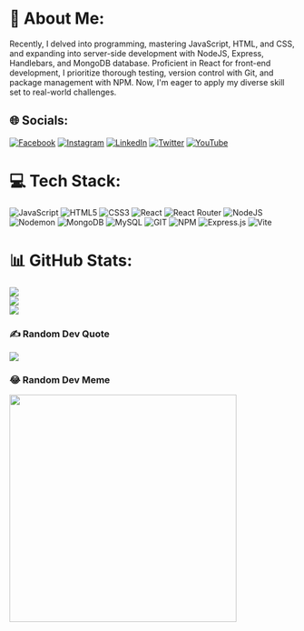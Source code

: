 # 💫 About Me:
Recently, I delved into programming, mastering JavaScript, HTML, and CSS, and expanding into server-side development with NodeJS, Express, Handlebars, and MongoDB database. Proficient in React for front-end development, I prioritize thorough testing, version control with Git, and package management with NPM. Now, I'm eager to apply my diverse skill set to real-world challenges.


## 🌐 Socials:
[![Facebook](https://img.shields.io/badge/Facebook-%231877F2.svg?logo=Facebook&logoColor=white)](https://facebook.com/daniel.dushew) [![Instagram](https://img.shields.io/badge/Instagram-%23E4405F.svg?logo=Instagram&logoColor=white)](https://instagram.com/daniel.dushev) [![LinkedIn](https://img.shields.io/badge/LinkedIn-%230077B5.svg?logo=linkedin&logoColor=white)](https://linkedin.com/in/ddushev) [![Twitter](https://img.shields.io/badge/Twitter-%231DA1F2.svg?logo=Twitter&logoColor=white)](https://twitter.com/danieldushev) [![YouTube](https://img.shields.io/badge/YouTube-%23FF0000.svg?logo=YouTube&logoColor=white)](https://youtube.com/@daniel.dushev) 

# 💻 Tech Stack:
![JavaScript](https://img.shields.io/badge/javascript-%23323330.svg?style=for-the-badge&logo=javascript&logoColor=%23F7DF1E) ![HTML5](https://img.shields.io/badge/html5-%23E34F26.svg?style=for-the-badge&logo=html5&logoColor=white) ![CSS3](https://img.shields.io/badge/css3-%231572B6.svg?style=for-the-badge&logo=css3&logoColor=white) ![React](https://img.shields.io/badge/react-%2320232a.svg?style=for-the-badge&logo=react&logoColor=%2361DAFB) ![React Router](https://img.shields.io/badge/React_Router-CA4245?style=for-the-badge&logo=react-router&logoColor=white) ![NodeJS](https://img.shields.io/badge/node.js-6DA55F?style=for-the-badge&logo=node.js&logoColor=white) ![Nodemon](https://img.shields.io/badge/NODEMON-%23323330.svg?style=for-the-badge&logo=nodemon&logoColor=%BBDEAD) ![MongoDB](https://img.shields.io/badge/MongoDB-%234ea94b.svg?style=for-the-badge&logo=mongodb&logoColor=white) ![MySQL](https://img.shields.io/badge/mysql-%2300000f.svg?style=for-the-badge&logo=mysql&logoColor=white) ![GIT](https://img.shields.io/badge/Git-fc6d26?style=for-the-badge&logo=git&logoColor=white) ![NPM](https://img.shields.io/badge/NPM-%23CB3837.svg?style=for-the-badge&logo=npm&logoColor=white) ![Express.js](https://img.shields.io/badge/express.js-%23404d59.svg?style=for-the-badge&logo=express&logoColor=%2361DAFB) ![Vite](https://img.shields.io/badge/vite-%23646CFF.svg?style=for-the-badge&logo=vite&logoColor=white)
# 📊 GitHub Stats:
![](https://github-readme-stats.vercel.app/api?username=ddushev&theme=default&hide_border=false&include_all_commits=false&count_private=false)<br/>
![](https://github-readme-streak-stats.herokuapp.com/?user=ddushev&theme=default&hide_border=false)<br/>
![](https://github-readme-stats.vercel.app/api/top-langs/?username=ddushev&theme=default&hide_border=false&include_all_commits=false&count_private=false&layout=compact)

### ✍️ Random Dev Quote
![](https://quotes-github-readme.vercel.app/api?type=horizontal&theme=light)

### 😂 Random Dev Meme
<img src='https://randommeme-five.vercel.app/' style="height: 400px;"/>

<!-- Proudly created with GPRM ( https://gprm.itsvg.in ) -->

